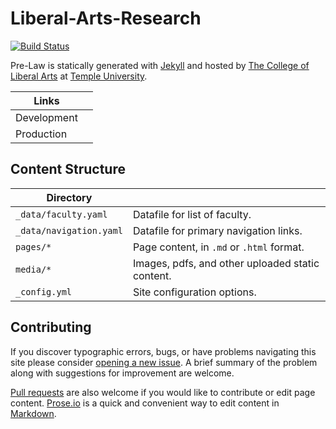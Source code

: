 # Liberal-Arts-Research 

[![Build Status][travis-img]][travis]

Pre-Law is statically generated with [Jekyll](https://jekyllrb.com) and hosted by [The College of Liberal Arts](https://liberalarts.temple.edu) at [Temple University](https://temple.edu).

| Links |  |
| --- | --- |
| Development |  |
| Production |  |

## Content Structure

| Directory |  |
| --- | --- |
| ````_data/faculty.yaml```` | Datafile for list of faculty. |
| ````_data/navigation.yaml```` | Datafile for primary   navigation links. |
| ````pages/*```` | Page content, in ````.md```` or ````.html```` format. |
| ````media/*```` | Images, pdfs, and other uploaded static content. |
| ````_config.yml```` | Site configuration options. |

## Contributing

If you discover typographic errors, bugs, or have problems navigating this site please consider [opening a new issue][issue]. A brief summary of the problem along with suggestions for improvement are welcome.

[Pull requests][pr] are also welcome if you would like to contribute or edit page content. [Prose.io][prose] is a quick and convenient way to edit content in [Markdown][md].


[travis]: https://travis-ci.org/TULiberalArts/Pre-Law
[travis-img]: https://travis-ci.org/TULiberalArts/Pre-Law.svg?branch=master
[jekyll]: https://https://jekyllrb.com
[issue]: https://github.com/TULiberalArts/Pre-Law/issues
[pr]: https://help.github.com/articles/about-pull-requests/
[prose]: https://prose.io/#TULiberalArts/Pre-Law
[md]: http://whatismarkdown.com/
